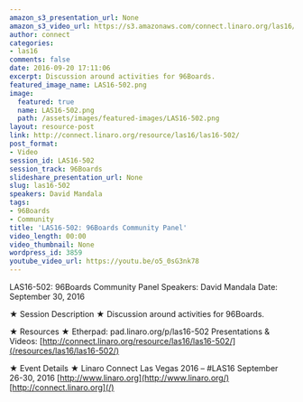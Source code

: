 ```yaml
---
amazon_s3_presentation_url: None
amazon_s3_video_url: https://s3.amazonaws.com/connect.linaro.org/las16/Videos/Friday/LAS16-502%2096Boards%20Community%20Panel.mp4
author: connect
categories:
- las16
comments: false
date: 2016-09-20 17:11:06
excerpt: Discussion around activities for 96Boards.
featured_image_name: LAS16-502.png
image:
  featured: true
  name: LAS16-502.png
  path: /assets/images/featured-images/LAS16-502.png
layout: resource-post
link: http://connect.linaro.org/resource/las16/las16-502/
post_format:
- Video
session_id: LAS16-502
session_track: 96Boards
slideshare_presentation_url: None
slug: las16-502
speakers: David Mandala
tags:
- 96Boards
- Community
title: 'LAS16-502: 96Boards Community Panel'
video_length: 00:00
video_thumbnail: None
wordpress_id: 3859
youtube_video_url: https://youtu.be/o5_0sG3nk78
---
```


LAS16-502: 96Boards Community Panel
Speakers: David Mandala
Date: September 30, 2016

★ Session Description ★
Discussion around activities for 96Boards.

★ Resources ★
Etherpad: pad.linaro.org/p/las16-502
Presentations & Videos: [http://connect.linaro.org/resource/las16/las16-502/](/resources/las16/las16-502/)

★ Event Details ★
Linaro Connect Las Vegas 2016 – #LAS16
September 26-30, 2016
[http://www.linaro.org](http://www.linaro.org/)
[http://connect.linaro.org](/)